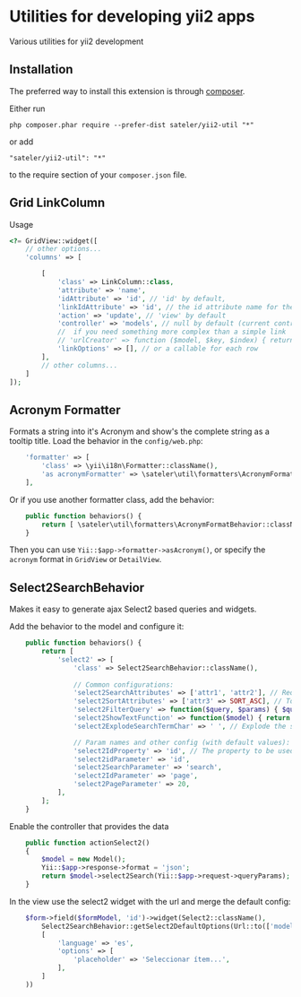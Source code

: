 Utilities for developing yii2 apps
==================================
Various utilities for yii2 development

Installation
------------

The preferred way to install this extension is through [composer](http://getcomposer.org/download/).

Either run

```
php composer.phar require --prefer-dist sateler/yii2-util "*"
```

or add

```
"sateler/yii2-util": "*"
```

to the require section of your `composer.json` file.


Grid LinkColumn
-----

Usage

```php
<?= GridView::widget([
    // other options...
    'columns' => [

        [
            'class' => LinkColumn::class,
            'attribute' => 'name',
            'idAttribute' => 'id', // 'id' by default,
            'linkIdAttribute' => 'id', // the id attribute name for the generated link url, 'id' by default (...?id=...)
            'action' => 'update', // 'view' by default
            'controller' => 'models', // null by default (current controller)
            //  if you need something more complex than a simple link
            // 'urlCreator' => function ($model, $key, $index) { return ['controller/action', 'id' => $model->id]; }
            'linkOptions' => [], // or a callable for each row
        ],
        // other columns...
    ]
]);
```

Acronym Formatter
-----

Formats a string into it's Acronym and show's the complete string as a tooltip title.
Load the behavior in the `config/web.php`:

```php
    'formatter' => [
        'class' => \yii\i18n\Formatter::className(),
        'as acronymFormatter' => \sateler\util\formatters\AcronymFormatBehavior::className(),
    ],
```

Or if you use another formatter class, add the behavior:

```php
    public function behaviors() {
        return [ \sateler\util\formatters\AcronymFormatBehavior::className() ];
    }
```

Then you can use `Yii::$app->formatter->asAcronym()`, or specify the `acronym` format in `GridView` or `DetailView`.

Select2SearchBehavior
-----
Makes it easy to generate ajax Select2 based queries and widgets.

Add the behavior to the model and configure it:

```php
    public function behaviors() {
        return [
            'select2' => [
                'class' => Select2SearchBehavior::className(),
                
                // Common configurations:
                'select2SearchAttributes' => ['attr1', 'attr2'], // Required. These are the attributes that will be searched
                'select2SortAttributes' => ['attr3' => SORT_ASC], // To sort the results. Defaults to 'id'.
                'select2FilterQuery' => function($query, $params) { $query->joinWith(['other_table'])->andWhere(['attr4' => 'constant']); }, // To modify the query. Defaults to null
                'select2ShowTextFunction' => function($model) { return "{$model->attr1} / ({$model->attr2})"; }, // To build the text property. Defaults to implode the search attributes.
                'select2ExplodeSearchTermChar' => ' ', // Explode the search query using this chars, false to disable. Defaults to ' '.

                // Param names and other config (with default values):
                'select2IdProperty' => 'id', // The property to be used as id
                'select2idParameter' => 'id',
                'select2SearchParameter' => 'search',
                'select2IdParameter' => 'page',
                'select2PageParameter' => 20,
            ],
        ];
    }
```

Enable the controller that provides the data

```php
    public function actionSelect2()
    {
        $model = new Model();
        Yii::$app->response->format = 'json';
        return $model->select2Search(Yii::$app->request->queryParams);
    }
```

In the view use the select2 widget with the url and merge the default config:

```php
    $form->field($formModel, 'id')->widget(Select2::className(), 
        Select2SearchBehavior::getSelect2DefaultOptions(Url::to(['model-controller/select2']),
        [
            'language' => 'es',
            'options' => [
                'placeholder' => 'Seleccionar ítem...',
            ],
        ]
    ))
```
